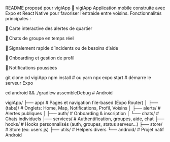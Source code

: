 README proposé pour vigiApp
📱 vigiApp
Application mobile construite avec Expo et React Native pour favoriser l’entraide entre voisins.
Fonctionnalités principales :

📍 Carte interactive des alertes de quartier

💬 Chats de groupe en temps réel

🚨 Signalement rapide d’incidents ou de besoins d’aide

👤 Onboarding et gestion de profil

🔔 Notifications poussées


git clone <repo-url>
cd vigiApp
npm install          # ou yarn
npx expo start       # démarre le serveur Expo

cd android && ./gradlew assembleDebug   # Android

vigiApp/
├── app/               # Pages et navigation file-based (Expo Router)
│   ├── (tabs)/        # Onglets: Home, Map, Notifications, Profil, Voisins
│   ├── alerts/        # Alertes publiques
│   ├── auth/          # Onboarding & inscription
│   └── chats/         # Chats individuels
├── services/          # Authentification, groupes, aide, chat
├── hooks/             # Hooks personnalisés (auth, groupes, status serveur…)
├── store/             # Store (ex: users.js)
├── utils/             # Helpers divers
└── android/           # Projet natif Android





